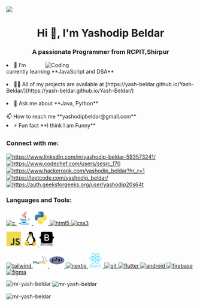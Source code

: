 <img
  align="center"
  src="https://1.bp.blogspot.com/-7A4WynwLsMw/XbBpCXG8fHI/AAAAAAAAMt4/uOa1bpLskYgrwGbllhSu2SDj_Mig8SXJQCLcBGAsYHQ/s1600/2000_600px.gif"
/>
<h1 align="center">Hi 👋, I'm Yashodip Beldar</h1>
<h3 align="center">A passionate Programmer from RCPIT,Shirpur</h3>

<img
  align="right"
  alt="Coding"
  width="400"
  src="https://i.ibb.co/b1qSyGd/output-onlinegiftools-1.gif"
/>

<li>🌱 I’m currently learning **JavaScript and DSA** </li><br><li> 👨‍💻 All of my projects are
available at
[https://yash-beldar.github.io/Yash-Beldar/](https://yash-beldar.github.io/Yash-Beldar/)</li>
<br><li> 💬 Ask me about **Java, Python**</li> <br> 📫 How to reach me
**yashodipbeldar@gmail.com** <br><li> ⚡ Fun fact **I think I am Funny**</li>

<h3 align="left">Connect with me:</h3>
<p align="left">
  <a
    href="https://linkedin.com/in/https://www.linkedin.com/in/yashodip-beldar-593573241/"
    target="blank"
    ><img
      align="center"
      src="[https://cdn.jsdelivr.net/npm/simple-icons@3.1.0/icons/linkedin.svg](https://raw.githubusercontent.com/rahuldkjain/github-profile-readme-generator/master/src/images/icons/Social/linked-in-alt.svg)"
      alt="https://www.linkedin.com/in/yashodip-beldar-593573241/"
      height="30"
      width="40"
  /></a>
  <a
    href="https://www.codechef.com/users/sesrc_170"
    target="blank"
    ><img
      align="center"
      src="https://cdn.jsdelivr.net/npm/simple-icons@3.1.0/icons/codechef.svg"
      alt="https://www.codechef.com/users/sesrc_170"
      height="30"
      width="40"
  /></a>
  <a
    href="https://www.hackerrank.com/yashodip_beldar?hr_r=1"
    target="blank"
    ><img
      align="center"
      src="https://cdn.jsdelivr.net/npm/simple-icons@3.1.0/icons/hackerrank.svg"
      alt="https://www.hackerrank.com/yashodip_beldar?hr_r=1"
      height="30"
      width="40"
  /></a>
  <a
    href="https://leetcode.com/yashodip_beldar/"
    target="blank"
    ><img
      align="center"
      src="https://cdn.jsdelivr.net/npm/simple-icons@3.1.0/icons/leetcode.svg"
      alt="https://leetcode.com/yashodip_beldar/"
      height="30"
      width="40"
  /></a>
  <a
    href="https://auth.geeksforgeeks.org/user/yashodip20s64t"
    target="blank"
    ><img
      align="center"
      src="https://cdn.jsdelivr.net/npm/simple-icons@3.1.0/icons/geeksforgeeks.svg"
      alt="https://auth.geeksforgeeks.org/user/yashodip20s64t"
      height="30"
      width="40"
  /></a>
</p>

<h3 align="left">Languages and Tools:</h3>
<p align="left">
  <a href="https://www.cprogramming.com/" target="_blank" rel="noreferrer">
    <img src="..cp" alt="c" width="40" height="40" />
  </a>
  <a href="https://www.java.com" target="_blank" rel="noreferrer">
    <img
      src="https://raw.githubusercontent.com/devicons/devicon/master/icons/java/java-original.svg"
      alt="java"
      width="40"
      height="40"
    />
  </a>
  <a href="https://www.python.org" target="_blank" rel="noreferrer">
    <img
      src="https://raw.githubusercontent.com/devicons/devicon/master/icons/python/python-original.svg"
      alt="python"
      width="40"
      height="40"
    />
  </a>

  <a href="https://www.w3.org/html/" target="_blank" rel="noreferrer">
    <img src="html" alt="html5" width="40" height="40" />
  </a>
  <a href="https://www.w3schools.com/css/" target="_blank" rel="noreferrer">
    <img src="css" alt="css3" width="40" height="40" />
  </a>

  <a
    href="https://developer.mozilla.org/en-US/docs/Web/JavaScript"
    target="_blank"
    rel="noreferrer">
    <img src="https://raw.githubusercontent.com/devicons/devicon/master/icons/javascript/javascript-original.svg" alt="javascript" width="40" height="40"/>
  </a>
  <a href="https://www.linux.org/" target="_blank" rel="noreferrer">
    <img
      src="https://raw.githubusercontent.com/devicons/devicon/master/icons/linux/linux-original.svg"
      alt="linux"
      width="40"
      height="40"
    />
  </a>
  <a href="https://getbootstrap.com" target="_blank" rel="noreferrer">
    <img
      src="https://raw.githubusercontent.com/devicons/devicon/master/icons/bootstrap/bootstrap-plain-wordmark.svg"
      alt="bootstrap"
      width="40"
      height="40"
    />
  </a>
   

  <a href="https://tailwindcss.com/" target="_blank" rel="noreferrer">
    <img
      src="https://www.vectorlogo.zone/logos/tailwindcss/tailwindcss-icon.svg"
      alt="tailwind"
      width="40"
      height="40"
    />
  </a>
  <a href="https://www.mysql.com/" target="_blank" rel="noreferrer">
    <img
      src="https://raw.githubusercontent.com/devicons/devicon/master/icons/mysql/mysql-original-wordmark.svg"
      alt="mysql"
      width="40"
      height="40"
    />
  </a>
  <a href="https://www.php.net" target="_blank" rel="noreferrer">
    <img
      src="https://raw.githubusercontent.com/devicons/devicon/master/icons/php/php-original.svg"
      alt="php"
      width="40"
      height="40"
    />
  </a>

  <a href="https://nextjs.org/" target="_blank" rel="noreferrer">
    <img
      src="https://cdn.worldvectorlogo.com/logos/nextjs-2.svg"
      alt="nextjs"
      width="40"
      height="40"
    />
  </a>


  <a href="https://reactjs.org/" target="_blank" rel="noreferrer">
    <img
      src="https://raw.githubusercontent.com/devicons/devicon/master/icons/react/react-original-wordmark.svg"
      alt="react"
      width="40"
      height="40"
    />
  </a>
  <a href="https://git-scm.com/" target="_blank" rel="noreferrer">
    <img
      src="https://www.vectorlogo.zone/logos/git-scm/git-scm-icon.svg"
      alt="git"
      width="40"
      height="40"
    />
  </a>
  


  <a href="https://flutter.dev" target="_blank" rel="noreferrer">
    <img
      src="https://www.vectorlogo.zone/logos/flutterio/flutterio-icon.svg"
      alt="flutter"
      width="40"
      height="40"
    />
  </a>
  <a href="https://developer.android.com" target="_blank" rel="noreferrer">
    <img src="..." alt="android" width="40" height="40" />
  </a>
  <a href="https://firebase.google.com/" target="_blank" rel="noreferrer">
    <img
      src="https://www.vectorlogo.zone/logos/firebase/firebase-icon.svg"
      alt="firebase"
      width="40"
      height="40"
    />
  </a>
  <a href="https://www.figma.com/" target="_blank" rel="noreferrer">
    <img
      src="https://www.vectorlogo.zone/logos/figma/figma-icon.svg"
      alt="figma"
      width="40"
      height="40"
    />
  </a>

</p>

<p>
  <img
    align="left"
    src="https://github-readme-stats.vercel.app/api/top-langs?username=mr-yash-beldar&show_icons=true&locale=en&layout=compact"
    alt="mr-yash-beldar"
  />
</p>

<p>
  &nbsp;<img
    align="center"
    src="https://github-readme-stats.vercel.app/api?username=mr-yash-beldar&show_icons=true&locale=en"
    alt="mr-yash-beldar"
  />
</p>

<p>
  <img
    align="center"
    src="https://github-readme-streak-stats.herokuapp.com/?user=mr-yash-beldar&"
    alt="mr-yash-beldar"
  />
</p>
